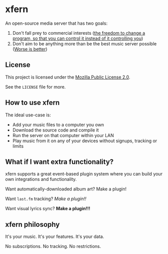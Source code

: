 # xfern

An open-source media server that has two goals:

1. Don't fall prey to commercial interests ([the freedom to change a program, so that you can control it instead of it controlling you](https://en.wikipedia.org/wiki/The_Free_Software_Definition#The_Four_Essential_Freedoms_of_Free_Software))
2. Don't aim to be anything more than be the best music server possible ([Worse is better](https://en.wikipedia.org/wiki/Worse_is_better))

## License

This project is licensed under the [Mozilla Public License 2.0](https://choosealicense.com/licenses/mpl-2.0/).

See the `LICENSE` file for more.

## How to use xfern

The ideal use-case is:

* Add your music files to a computer you own
* Download the source code and compile it
* Run the server on that computer within your LAN
* Play music from it on any of your devices without signups, tracking or limits

## What if I want extra functionality?

xfern supports a great event-based plugin system where you can build your own integrations and
functionality. 

Want automatically-downloaded album art? Make a plugin! 

Want `last.fm` tracking? *Make a plugin!!*

Want visual lyrics sync? **Make a plugin!!!**

## xfern philosophy

It's your music. 
It's your features.
It's your data.

No subscriptions.
No tracking.
No restrictions.
